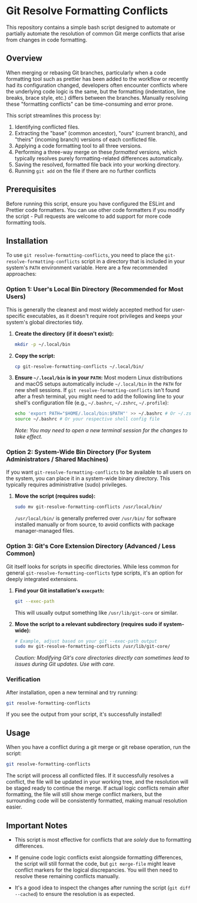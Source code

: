 # Git Resolve Formatting Conflicts

This repository contains a simple bash script designed to automate or partially automate the
resolution of common Git merge conflicts that arise from changes in code formatting.

## Overview

When merging or rebasing Git branches, particularly when a code formatting tool such as prettier has
been added to the workflow or recently had its configuration changed, developers often encounter
conflicts where the underlying code logic is the same, but the formatting (indentation, line breaks,
brace style, etc.) differs between the branches. Manually resolving these "formatting conflicts" can
be time-consuming and error prone.

This script streamlines this process by:

1. Identifying conflicted files.
2. Extracting the "base" (common ancestor), "ours" (current branch), and "theirs" (incoming branch)
   versions of each conflicted file.
3. Applying a code formatting tool to all three versions.
4. Performing a three-way merge on these _formatted_ versions, which typically resolves purely
   formatting-related differences automatically.
5. Saving the resolved, formatted file back into your working directory.
6. Running `git add` on the file if there are no further conflicts

## Prerequisites

Before running this script, ensure you have configured the ESLint and Prettier code formatters. You
can use other code formatters if you modify the script - Pull requests are welcome to add support
for more code formatting tools.

## Installation

To use `git resolve-formatting-conflicts`, you need to place the `git-resolve-formatting-conflicts`
script in a directory that is included in your system's `PATH` environment variable. Here are a few
recommended approaches:

### Option 1: User's Local Bin Directory (Recommended for Most Users)

This is generally the cleanest and most widely accepted method for user-specific executables, as it
doesn't require root privileges and keeps your system's global directories tidy.

1. **Create the directory (if it doesn't exist):**

   ```bash
   mkdir -p ~/.local/bin
   ```

2. **Copy the script:**

   ```bash
   cp git-resolve-formatting-conflicts ~/.local/bin/
   ```

3. **Ensure `~/.local/bin` is in your `PATH`:** Most modern Linux distributions and macOS setups
   automatically include `~/.local/bin` in the `PATH` for new shell sessions. If `git
   resolve-formatting-conflicts` isn't found after a fresh terminal, you might need to add the
   following line to your shell's configuration file (e.g., `~/.bashrc`, `~/.zshrc`, `~/.profile`):

   ```bash
   echo 'export PATH="$HOME/.local/bin:$PATH"' >> ~/.bashrc # Or ~/.zshrc, ~/.profile
   source ~/.bashrc # Or your respective shell config file
   ```

   _Note: You may need to open a new terminal session for the changes to take effect._

### Option 2: System-Wide Bin Directory (For System Administrators / Shared Machines)

If you want `git-resolve-formatting-conflicts` to be available to all users on the system, you can
place it in a system-wide binary directory. This typically requires administrative (sudo)
privileges.

1. **Move the script (requires sudo):**

    ```bash
    sudo mv git-resolve-formatting-conflicts /usr/local/bin/
    ```

    `/usr/local/bin/` is generally preferred over `/usr/bin/` for software installed manually or
    from source, to avoid conflicts with package manager-managed files.

### Option 3: Git's Core Extension Directory (Advanced / Less Common)

Git itself looks for scripts in specific directories. While less common for general
`git-resolve-formatting-conflicts` type scripts, it's an option for deeply integrated extensions.

1. **Find your Git installation's `execpath`:**

    ```bash
    git --exec-path
    ```

    This will usually output something like `/usr/lib/git-core` or similar.

2. **Move the script to a relevant subdirectory (requires sudo if system-wide):**

    ```bash
    # Example, adjust based on your git --exec-path output
    sudo mv git-resolve-formatting-conflicts /usr/lib/git-core/
    ```

    _Caution: Modifying Git's core directories directly can sometimes lead to issues during Git
    updates. Use with care._

### Verification

After installation, open a new terminal and try running:

```bash
git resolve-formatting-conflicts
```

If you see the output from your script, it's successfully installed!

## Usage

When you have a conflict during a git merge or git rebase operation, run the script:

```bash
git resolve-formatting-conflicts
```

The script will process all conflicted files. If it successfully resolves a conflict, the file will
be updated in your working tree, and the resolution will be staged ready to continue the merge. If
actual logic conflicts remain after formatting, the file will still show merge conflict markers, but
the surrounding code will be consistently formatted, making manual resolution easier.

## Important Notes

- This script is most effective for conflicts that are _solely_ due to formatting differences.

- If genuine code logic conflicts exist alongside formatting differences, the script will still
  format the code, but `git merge-file` might leave conflict markers for the logical discrepancies.
  You will then need to resolve these remaining conflicts manually.

- It's a good idea to inspect the changes after running the script (`git diff --cached`) to ensure
  the resolution is as expected.
